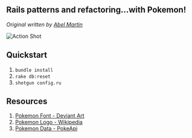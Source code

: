 ## Rails patterns and refactoring...with Pokemon!

*Original written by [Abel Martin](@abelmartin)*

![Action Shot](https://cloud.githubusercontent.com/assets/29429/2856537/e96e2548-d16a-11e3-8749-0fcfb87a97bc.png)

## Quickstart

1.  `bundle install`
1.  `rake db:reset`
1.  `shotgun config.ru`

## Resources

1. [Pokemon Font - Deviant Art](http://likeleen.deviantart.com/art/Pokemon-Font-315335566)
1. [Pokemon Logo - Wikipedia](http://en.wikipedia.org/wiki/Pok%C3%A9mon)
1. [Pokemon Data - PokeApi](http://pokeapi.co/)
